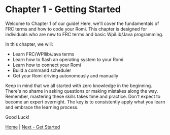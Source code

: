 # Chapter 1 - Getting Started

Welcome to Chapter 1 of our guide! Here, we'll cover the fundamentals of FRC terms and how to code your Romi. This chapter is designed for individuals who are new to FRC terms and basic WpiLib/Java programming.

In this chapter, we will:

- Learn FRC/WPIlib/Java terms
- Learn how to flash an operating system to your Romi
- Learn how to connect your Romi
- Build a command scheduler
- Get your Romi driving autonomously and manually

Keep in mind that we all started with zero knowledge in the beginning. There's no shame in asking questions or making mistakes along the way. Remember, mastering these skills takes time and practice. Don't expect to become an expert overnight. The key is to consistently apply what you learn and embrace the learning process.

Good Luck!

[Home](https://github.com/camden-git/romi-docs/) | [Next - Get Started](https://github.com/camden-git/romi-docs/blob/main/1-getting-started/basics.md)

